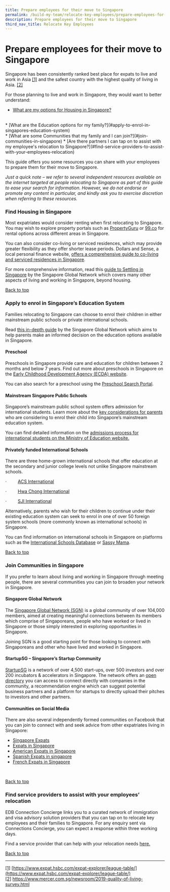 ```yaml
---
title: Prepare employees for their move to Singapore
permalink: /build-my-team/relocate-key-employees/prepare-employees-for-move-to-sg/
description: Prepare employees for their move to Singapore
third_nav_title: Relocate Key Employees
---
```

# Prepare employees for their move to Singapore


Singapore has been consistently ranked best place for expats to live and work in Asia [\[1\]](#_ftn1) and the safest country with the highest quality of living in Asia. [\[2\]](#_ftn2)

For those planning to live and work in Singapore, they would want to better understand:

* [What are my options for Housing in Singapore?](#find-housing-in-singapore)
<br>
* [What are the Education options for my family?](#apply-to-enrol-in-singapores-education-system)<br>
* [What are some Communities that my family and I can join?](#join-communities-in-singapore)
* [Are there partners I can tap on to assist with my employee's relocation to Singapore?](#find-service-providers-to-assist-with-your-employees-relocation)

This guide offers you some resources you can share with your employees to prepare them for their move to Singapore.

_Just a quick note – we refer to several independent resources available on the internet targeted at people relocating to Singapore as part of this guide to ease your search for information. However, we do not endorse or promote any content in particular, and kindly ask you to exercise discretion when referring to these resources._

### Find Housing in Singapore

Most expatriates would consider renting when first relocating to Singapore. You may wish to explore property portals such as [PropertyGuru](https://www.propertyguru.com.sg/) or [99.co](https://www.99.co/) for rental options across different areas in Singapore.

You can also consider co-living or serviced residences, which may provide greater flexibility as they offer shorter lease periods. Dollars and Sense, a local personal finance website, [offers a comprehensive guide to co-living and serviced residences in Singapore](https://dollarsandsense.sg/price-guide-co-living-spaces-serviced-apartments/).

For more comprehensive information, read this [guide to Settling in Singapore](https://singaporeglobalnetwork.gov.sg/guides/settling-in-sg/) by the Singapore Global Network which covers many other aspects of living and working in Singapore, beyond housing.

[Back to top](#prepare-employees-for-their-move-to-singapore)

### Apply to enrol in Singapore’s Education System

Families relocating to Singapore can choose to enrol their children in either mainstream public schools or private international schools.

Read [this in-depth guide](https://singaporeglobalnetwork.gov.sg/guides/education-in-sg/) by the Singapore Global Network which aims to help parents make an informed decision on the education options available in Singapore.

#### Preschool

Preschools in Singapore provide care and education for children between 2 months and below 7 years. Find out more about preschools in Singapore on the [Early Childhood Development Agency (ECDA) website](https://www.ecda.gov.sg/parents/choosing-a-preschool/choosing-a-preschool-for-your-child).

You can also search for a preschool using the [Preschool Search Portal](https://go.gov.sg/ecda-psp).

#### Mainstream Singapore Public Schools

Singapore’s mainstream public school system offers admission for international students. Learn more about the [key considerations for parents](https://www.moe.gov.sg/international-students/studying-in-singapore) who are considering to enrol their child into Singapore’s mainstream education system.

You can find detailed information on the [admissions process for international students on the Ministry of Education website.](https://www.moe.gov.sg/international-students/admission)

#### Privately funded International Schools

There are three home-grown international schools that offer education at the secondary and junior college levels not unlike Singapore mainstream schools.

·&nbsp;&nbsp;&nbsp;&nbsp;&nbsp;&nbsp;&nbsp;&nbsp; [ACS International](http://www.acsinternational.com.sg/)&nbsp;

·&nbsp;&nbsp;&nbsp;&nbsp;&nbsp;&nbsp;&nbsp;&nbsp; [Hwa Chong International](http://www.hcis.edu.sg/)&nbsp;

·&nbsp;&nbsp;&nbsp;&nbsp;&nbsp;&nbsp;&nbsp;&nbsp; [SJI International](http://www.sji-international.com.sg/)

Alternatively, parents who wish for their children to continue under their existing education system can seek to enrol in one of over 50 foreign system schools (more commonly known as international schools) in Singapore.

You can find information on international schools in Singapore on platforms such as the [International Schools Database](https://www.international-schools-database.com/in/singapore) or [Sassy Mama](https://www.sassymamasg.com/schools-guide/).

[Back to top](#prepare-employees-for-their-move-to-singapore)

### Join Communities in Singapore

If you prefer to learn about living and working in Singapore through meeting people, there are several communities you can join to broaden your network in Singapore.

#### Singapore Global Network

The [Singapore Global Network (SGN)](https://singaporeglobalnetwork.gov.sg) is a global community of over 104,000 members, aimed at creating meaningful connections between its members which comprise of Singaporeans, people who have worked or lived in Singapore or those simply interested in exploring opportunities in Singapore.

Joining SGN is a good starting point for those looking to connect with Singaporeans and other who have lived and worked in Singapore.

#### StartupSG – Singapore’s Startup Community

[StartupSG](https://www.startupsg.gov.sg/) is a network of over 4,500 start-ups, over 500 investors and over 200 incubators &amp; accelerators in Singapore. The network offers an [open directory](https://www.startupsg.gov.sg/directory/startups/) you can access to connect directly with companies in the community, a recommendation engine which can suggest potential business partners and a platform for startups to directly upload their pitches to investors and other partners.

#### Communities on Social Media

There are also several independently formed communities on Facebook that you can join to connect with and seek advice from other expatriates living in Singapore:

* <a href="https://www.facebook.com/groups/singaporeexpatscom">Singapore Expats</a>   
* <a href="https://www.facebook.com/groups/124648157604640">Expats in Singapore</a><br>
* <a href="https://www.facebook.com/groups/americansinsingapore">American Expats in Singapore</a><br>
* <a href="https://www.facebook.com/groups/spanishinsingapore/">Spanish Expats in singapore</a><br>
* <a href="https://www.facebook.com/groups/frenchinsingapore/">French Expats in Singapore</a>

<br>

[Back to top](#prepare-employees-for-their-move-to-singapore)
	
### Find service providers to assist with your employees’ relocation

EDB Connection Concierge links you to a curated network of immigration and visa advisory solution providers that you can tap on to relocate key employees and their families to Singapore. For any enquiry sent via Connections Concierge, you can expect a response within three working days.

Find a service provider that can help with your relocation needs [here](https://www.edb.gov.sg/connections-concierge/service-providers.html?tab=general-service-providers&amp;servicecategory=recruitment&amp;hrsolutions)[.](https://www.edb.gov.sg/connections-concierge/service-providers.html?tab=general-service-providers&amp;servicecategory=incorporation&amp;corporatesecretarialsolutions)

[Back to top](#prepare-employees-for-their-move-to-singapore)

* * *

[\[1\]](#_ftnref1) [https://www.expat.hsbc.com/expat-explorer/league-table/](https://www.expat.hsbc.com/expat-explorer/league-table/)
<br>[\[2\]](#_ftnref2) https://www.mercer.com.sg/newsroom/2019-quality-of-living-survey.html
